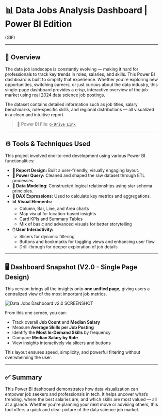 # 📊 Data Jobs Analysis Dashboard | Power BI Edition

(GIF)

---

## 🧭 Overview

The data job landscape is constantly evolving — making it hard for professionals to track key trends in roles, salaries, and skills. This Power BI dashboard is built to simplify that experience. Whether you're exploring new opportunities, switching careers, or just curious about the data industry, this single-page dashboard provides a crisp, interactive overview of the job market using real 2024 data science job postings.

The dataset contains detailed information such as job titles, salary benchmarks, role-specific skills, and regional distributions — all visualized in a clean and intuitive report.

> 📂 Power BI File: [`G-Drive Link`](Data_Jobs_Dashboard_2.0.pbix)

---

## ⚙️ Tools & Techniques Used

This project involved end-to-end development using various Power BI functionalities:

- **🎨 Report Design:** Built a user-friendly, visually engaging layout.
- **🧹 Power Query:** Cleaned and shaped the raw dataset through ETL processes.
- **🔗 Data Modeling:** Constructed logical relationships using star schema principles.
- **📐 DAX Expressions:** Used to calculate key metrics and aggregations.
- **📊 Visual Elements:**
  - Column, Bar, Line, and Area charts
  - Map visual for location-based insights
  - Card KPIs and Summary Tables
  - Mix of basic and advanced visuals for better storytelling
- **🖱️ User Interactivity:**
  - Slicers for dynamic filtering
  - Buttons and bookmarks for toggling views and enhancing user flow
  - Drill-through for deeper exploration of job details

---

## 🖥️ Dashboard Snapshot (V2.0 - Single Page Design)

This version brings all the insights onto **one unified page**, giving users a centralized view of the most important job metrics.

![Data Jobs Dashboard v2.0 SCREENSHOT](../Resources/images/Project2_Dashboard_Page1.png) 

From this one screen, you can:

- Track overall **Job Count** and **Median Salary**
- Measure **Average Skills per Job Posting**
- Identify the **Most In-Demand Skills** by frequency
- Compare **Median Salary by Role**
- View insights interactively via slicers and buttons

This layout ensures speed, simplicity, and powerful filtering without overwhelming the user.

---

## ✅ Summary

This Power BI dashboard demonstrates how data visualization can empower job seekers and professionals in tech. It helps uncover what’s trending, where the best salaries are, and which skills are most valued — all at a glance. Whether you're planning your next move or advising others, this tool offers a quick and clear picture of the data science job market.
